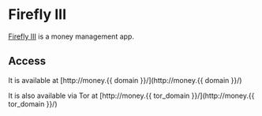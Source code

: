 # Firefly III

[Firefly III](https://firefly-iii.org/) is a money management app.

## Access

It is available at [http://money.{{ domain }}/](http://money.{{ domain }}/)

It is also available via Tor at [http://money.{{ tor_domain }}/](http://money.{{ tor_domain }}/)